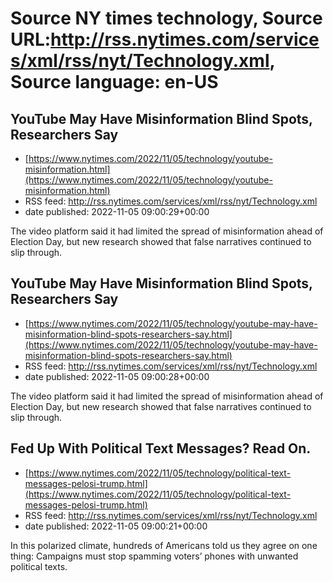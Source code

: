 # Source NY times technology, Source URL:http://rss.nytimes.com/services/xml/rss/nyt/Technology.xml, Source language: en-US

## YouTube May Have Misinformation Blind Spots, Researchers Say
 - [https://www.nytimes.com/2022/11/05/technology/youtube-misinformation.html](https://www.nytimes.com/2022/11/05/technology/youtube-misinformation.html)
 - RSS feed: http://rss.nytimes.com/services/xml/rss/nyt/Technology.xml
 - date published: 2022-11-05 09:00:29+00:00

The video platform said it had limited the spread of misinformation ahead of Election Day, but new research showed that false narratives continued to slip through.

## YouTube May Have Misinformation Blind Spots, Researchers Say
 - [https://www.nytimes.com/2022/11/05/technology/youtube-may-have-misinformation-blind-spots-researchers-say.html](https://www.nytimes.com/2022/11/05/technology/youtube-may-have-misinformation-blind-spots-researchers-say.html)
 - RSS feed: http://rss.nytimes.com/services/xml/rss/nyt/Technology.xml
 - date published: 2022-11-05 09:00:28+00:00

The video platform said it had limited the spread of misinformation ahead of Election Day, but new research showed that false narratives continued to slip through.

## Fed Up With Political Text Messages? Read On.
 - [https://www.nytimes.com/2022/11/05/technology/political-text-messages-pelosi-trump.html](https://www.nytimes.com/2022/11/05/technology/political-text-messages-pelosi-trump.html)
 - RSS feed: http://rss.nytimes.com/services/xml/rss/nyt/Technology.xml
 - date published: 2022-11-05 09:00:21+00:00

In this polarized climate, hundreds of Americans told us they agree on one thing: Campaigns must stop spamming voters’ phones with unwanted political texts.
